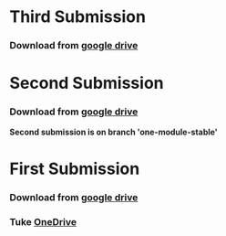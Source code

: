 <h1>Third Submission</h1>
<h3>Download from <a href="https://drive.google.com/file/d/1tG_tyRUVjxi32mxGBm5dTCT0L6ALIZ8-/view?usp=drive_link">google drive</a></h3>
<h1>Second Submission</h1>
<h3>Download from <a href="https://drive.google.com/file/d/1JN4XgkxCTrLjK5bPX7OTb7ypjzlNblVn/view?usp=sharing">google drive</a></h3>
<b>Second submission is on branch 'one-module-stable'</b>
<h1>First Submission</h1>
<h3>Download from <a href="https://drive.google.com/file/d/1zJkD5MuIEqSwn54ntrH6NAeBCGzn3Jor/view?usp=drive_link">google drive</a></h3>
<h3>Tuke <a href="https://tukesk-my.sharepoint.com/:v:/g/personal/taras_hamkalo_student_tuke_sk/EYQoYBkkqiJEh-BiE-QgZ6gBiyVe1s4P9QRTyFNsFkfBvA?e=JEdSm9">OneDrive </a></h3>
